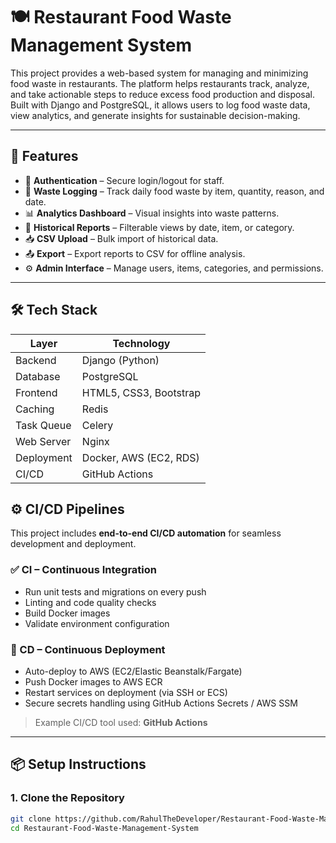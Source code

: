 # 🍽️ Restaurant Food Waste Management System

This project provides a web-based system for managing and minimizing food waste in restaurants. The platform helps restaurants track, analyze, and take actionable steps to reduce excess food production and disposal. Built with Django and PostgreSQL, it allows users to log food waste data, view analytics, and generate insights for sustainable decision-making.

---


## 🚀 Features

- 🔐 **Authentication** – Secure login/logout for staff.
- 🍛 **Waste Logging** – Track daily food waste by item, quantity, reason, and date.
- 📊 **Analytics Dashboard** – Visual insights into waste patterns.
- 📅 **Historical Reports** – Filterable views by date, item, or category.
- 📥 **CSV Upload** – Bulk import of historical data.
- 📤 **Export** – Export reports to CSV for offline analysis.
- ⚙️ **Admin Interface** – Manage users, items, categories, and permissions.

---

## 🛠️ Tech Stack

| Layer       | Technology                |
|-------------|---------------------------|
| Backend     | Django (Python)           |
| Database    | PostgreSQL                |
| Frontend    | HTML5, CSS3, Bootstrap    |
| Caching     | Redis                     |
| Task Queue  | Celery                    |
| Web Server  | Nginx                     |
| Deployment  | Docker, AWS (EC2, RDS)    |
| CI/CD       | GitHub Actions


## ⚙️ CI/CD Pipelines

This project includes **end-to-end CI/CD automation** for seamless development and deployment.

### ✅ CI – Continuous Integration
- Run unit tests and migrations on every push
- Linting and code quality checks
- Build Docker images
- Validate environment configuration

### 🚀 CD – Continuous Deployment
- Auto-deploy to AWS (EC2/Elastic Beanstalk/Fargate)
- Push Docker images to AWS ECR
- Restart services on deployment (via SSH or ECS)
- Secure secrets handling using GitHub Actions Secrets / AWS SSM

> Example CI/CD tool used: **GitHub Actions**

---

## 📦 Setup Instructions

### 1. Clone the Repository

```bash
git clone https://github.com/RahulTheDeveloper/Restaurant-Food-Waste-Management-System
cd Restaurant-Food-Waste-Management-System

 
